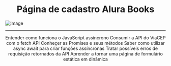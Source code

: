 <h1 align="center">Página de cadastro Alura Books</h1>

![image](https://github.com/ricardoneto11/cadastro-alurabooks/assets/60416588/5d879b6a-c20a-4538-a42b-a4847957d5dd)

<hr>

<p align="center">Entender como funciona o JavaScript assíncrono
Consumir a API do ViaCEP com o fetch API
Conheçer as Promises e seus métodos
Saber como utilizar async await para criar funções assíncronas
Tratar possíveis erros de requisição retornados da API
Aprender a tornar uma página de formulário estática em dinâmica</p>
